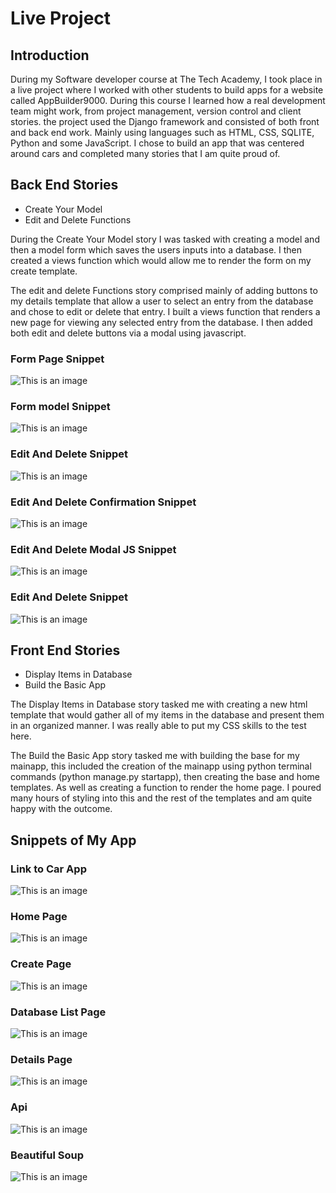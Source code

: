 # Live Project

## Introduction


During my Software developer course at The Tech Academy, I took place in a live project where I worked with other students to build apps for a website called AppBuilder9000.  During this course I learned how a real development team might work, from project management, version control and client stories. the project used the Django framework and consisted of both front and back end work.  Mainly using languages such as HTML, CSS, SQLITE, Python and some JavaScript.  I chose to build an app that was centered around cars and completed many stories that I am quite proud of.  



## Back End Stories

* Create Your Model
* Edit and Delete Functions

During the Create Your Model story I was tasked with creating a model and then a model form which saves the users inputs into a database.  I then created a views function which would allow me to render the form on my create template.

The edit and delete Functions story comprised mainly of adding buttons to my details template that allow a user to select an entry from the database and chose to edit or delete that entry.  I built a views function that renders a new page for viewing any selected entry from the database.  I then added both edit and delete buttons via a modal using javascript.

### Form Page Snippet
![This is an image](./img/download.png)

### Form model Snippet
![This is an image](./img/download1.png)

###  Edit And Delete Snippet
![This is an image](./img/download2.png)

### Edit And Delete Confirmation Snippet
![This is an image](./img/download3.png)

### Edit And Delete Modal JS Snippet
![This is an image](./img/download4.png)

### Edit And Delete Snippet
![This is an image](./img/download5.png)




## Front End Stories

* Display Items in Database
* Build the Basic App

The Display Items in Database story tasked me with creating a new html template that would gather all of my items in the database and present them in an organized manner.  I was really able to put my CSS skills to the test here.

The Build the Basic App story tasked me with building the base for my mainapp, this included the creation of the mainapp using python terminal commands (python manage.py startapp), then creating the base and home templates.  As well as creating a function to render the home page.  I poured many hours of styling into this and the rest of the templates and am quite happy with the outcome.



## Snippets of My App


### Link to Car App
![This is an image](./img/download6.png)

### Home Page
![This is an image](./img/download7.png)

### Create Page
![This is an image](./img/download9.png)

### Database List Page
![This is an image](./img/download8.png)

### Details Page
![This is an image](./img/download10.png)

### Api
![This is an image](./img/download11.png)

### Beautiful Soup
![This is an image](./img/download12.png)


